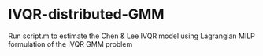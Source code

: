 # IVQR-distributed-GMM
Run script.m to estimate the Chen & Lee IVQR model using Lagrangian MILP formulation of the IVQR GMM problem
